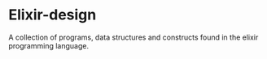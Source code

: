 # Elixir-design

A collection of programs, data structures and constructs found in the elixir programming language. 
